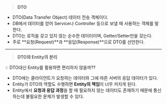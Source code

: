 > **DTO**
> 
- DTO(Data Transfer Object) 데이터 전송 객체이다.
- DB에서 데이터를 얻어 Service나 Controller 등으로 보낼 때 사용하는 객체를 말한다.
- DTO는 로직을 갖고 있지 않는 순수한 데이터이며, Getter/Setter만을 갖는다.
- 주로 **요청(Request)**과 **응답(Response)**으로 DTO를 선언한다.
---
> **DTO와 Entity의 분리**
> 

<aside>
💡 DTO대신 Entity를 활용하면 편리하지 않을까??

</aside>

- DTO에는 클라이언트가 요청하는 데이터와 그에 따른 서버의 응답 데이터가 있다.
- Entity가 DTO의 역할도 수행하면 **Entity의 책임**이 너무 커지게 된다.
- Entity에서 **요청과 응답 과정**을 할 때 필요하지 않는 데이터도 존재하기 때문에 통신하는데 불필요한 문제가 발생할 수 있다.
